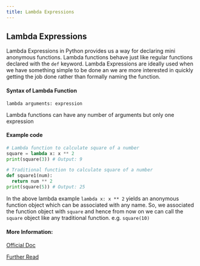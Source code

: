 ```yaml
---
title: Lambda Expressions
---
```

## Lambda Expressions

Lambda Expressions in Python provides us a way for declaring mini anonymous functions. Lambda functions behave just like regular functions declared with the `def` keyword. 
Lambda Expressions are ideally used when we have something simple to be done an we are more interested in quickly getting the job done rather than formally naming the function.

#### Syntax of Lambda Function
`lambda arguments: expression`

Lambda functions can have any number of arguments but only one expression

#### Example code
```py
# Lambda function to calculate square of a number
square = lambda x: x ** 2
print(square(3)) # Output: 9

# Traditional function to calculate square of a number
def square1(num):
  return num ** 2
print(square(5)) # Output: 25

```
In the above lambda example `lambda x: x ** 2` yields an anonymous function object which can be associated with any name.
So, we associated the function object with `square` and hence from now on we can call the `square` object like any traditional function. e.g. `square(10)`


#### More Information:

<a href='https://docs.python.org/3/reference/expressions.html#lambda' target='_blank' rel='nofollow'>Official Doc</a>

<a href='https://dbader.org/blog/python-lambda-functions' target='_blank' rel='nofollow'>Further Read</a>